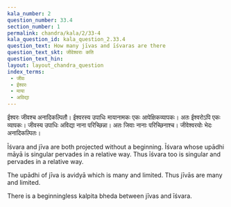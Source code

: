 ```yaml
---
kala_number: 2
question_number: 33.4
section_number: 1
permalink: chandra/kala/2/33-4
kala_question_id: kala_question_2.33.4
question_text: How many jīvas and īśvaras are there
question_text_skt: जीवेश्वराः कति
question_text_hin: 
layout: layout_chandra_question
index_terms:
 - जीवः
 - ईश्वरः
 - माया
 - अविद्या
---
```


<!-- skt-start -->
ईश्वरः जीवश्च अनादिकल्पितौ। ईश्वरस्य उपाधिः मायानामकः एकः आपेक्षिकव्यापकः। अतः ईश्वरोऽपि एकः व्यापकः। जीवस्य उपाधिः अविद्या नाना परिच्छिन्ना। अतः जिवाः नानाः परिच्छिनाश्च।  जीवेश्वरयोः भेदः अनादिकल्पितः। 
<!-- skt-end -->

<!-- eng-start -->
Īśvara and jīva are both projected without a beginning. Īśvara whose upādhi māyā is singular pervades in a relative way. Thus īśvara too is singular and pervades in a relative way.

The upādhi of jīva is avidyā which is many and limited. Thus jīvās are many and limited.

There is a beginningless kalpita bheda between jīvas and īśvara.
<!-- eng-end -->
